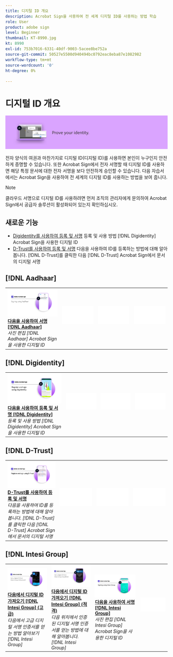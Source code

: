```yaml
---
title: 디지털 ID 개요
description: Acrobat Sign을 사용하여 전 세계 디지털 ID를 사용하는 방법 학습
role: User
product: adobe sign
level: Beginner
thumbnail: KT-8990.jpg
kt: 8990
exl-id: 753b7016-6331-40df-9003-5acee8be752a
source-git-commit: 50527e5500d940494bc0792eac8eba87e1082982
workflow-type: tm+mt
source-wordcount: '0'
ht-degree: 0%

---
```


# 디지털 ID 개요

![디지털 ID 이미지 서명](../assets/Hero-DigitalID.png)

전자 양식의 여권과 마찬가지로 디지털 ID(디지털 ID)를 사용하면 본인이 누구인지 안전하게 증명할 수 있습니다. 또한 Acrobat Sign에서 전자 서명할 때 디지털 ID를 사용하면 해당 특정 문서에 대한 전자 서명을 보다 안전하게 승인할 수 있습니다. 다음 자습서에서는 Acrobat Sign을 사용하여 전 세계의 디지털 ID를 사용하는 방법을 보여 줍니다.

>[!NOTE]
>
>클라우드 서명으로 디지털 ID를 사용하려면 먼저 조직의 관리자에게 문의하여 Acrobat Sign에서 공급자 솔루션이 활성화되어 있는지 확인하십시오.

## 새로운 기능

* [Digidentity를 사용하여 등록 및 서명](digidentity-sign.md)
등록 및 사용 방법 [!DNL Digidentity] Acrobat Sign을 사용한 디지털 ID
* [D-Trust를 사용하여 등록 및 서명](d-trust.md)
다음을 사용하여 ID를 등록하는 방법에 대해 알아봅니다. [!DNL D-Trust]를 클릭한 다음 [!DNL D-Trust] Acrobat Sign에서 문서의 디지털 서명

## [!DNL Aadhaar]

<table style="table-layout:fixed">
<tr>
 <td>
    <a href="aadhaar-sign.md">
      <img alt="다음을 사용하여 서명 [!DNL Aadhaar]" src="assets/Aadhaarsign_1280.png" />
    </a>
    <div>
    <a href="aadhaar-sign.md"><strong>다음을 사용하여 서명 [!DNL Aadhaar]</strong></a>
    </div>
    <em>사진 편집 [!DNL Aadhaar] Acrobat Sign을 사용한 디지털 ID</em>
    <br>
  </td>
  <td>
    <img alt="스페이서" src="../assets/Whitespacer.png" />
    <div>
    <br>
  </td>
  <td>
    <img alt="스페이서" src="../assets/Whitespacer.png" />
    <div>
    <br>
  </td>
  <td>
    <img alt="스페이서" src="../assets/Whitespacer.png" />
    <div>
    <br>
  </td>
</tr>
</table>

## [!DNL Digidentity]

<table style="table-layout:fixed">
<tr>
  <td>
    <a href="digidentity-sign.md">
      <img alt="등록 및 서명 [!DNL Digidentity] 디지털 ID" src="assets/Digidentitysign_1280.png" />
    </a>
    <div>
    <a href="digidentity-sign.md"><strong>다음을 사용하여 등록 및 서명 [!DNL Digidentity]</strong></a>
    </div>
    <em>등록 및 사용 방법 [!DNL Digidentity] Acrobat Sign을 사용한 디지털 ID</em>
    <br>
  </td>
  <td>
    <img alt="스페이서" src="../assets/Whitespacer.png" />
    <div>
    <br>
  </td>
  <td>
    <img alt="스페이서" src="../assets/Whitespacer.png" />
    <div>
    <br>
  </td>
  <td>
    <img alt="스페이서" src="../assets/Whitespacer.png" />
    <div>
    <br>
  </td>
</tr>
</table>

## [!DNL D-Trust]

<table style="table-layout:fixed">
<tr>
  <td>
    <a href="d-trust.md">
      <img alt="D-Trust를 사용하여 등록 및 서명" src="assets/Dtrust.png" />
    </a>
    <div>
    <a href="d-trust.md"><strong>D-Trust를 사용하여 등록 및 서명</strong></a>
    </div>
    <em>다음을 사용하여 ID를 등록하는 방법에 대해 알아봅니다. [!DNL D-Trust]를 클릭한 다음 [!DNL D-Trust] Acrobat Sign에서 문서의 디지털 서명</em>
    <br>
  </td>
  <td>
    <img alt="스페이서" src="../assets/Whitespacer.png" />
    <div>
    <br>
  </td>
  <td>
    <img alt="스페이서" src="../assets/Whitespacer.png" />
    <div>
    <br>
  </td>
  <td>
    <img alt="스페이서" src="../assets/Whitespacer.png" />
    <div>
    <br>
  </td>
  </tr>
  </table>

## [!DNL Intesi Group]

<table style="table-layout:fixed">
<tr>
  <td>
    <a href="intesi-advanced.md">
      <img alt="Intesi Group에서 디지털 ID 가져오기(고급)" src="assets/IntesiAdvanced_1280.png" />
    </a>
    <div>
    <a href="intesi-advanced.md"><strong>다음에서 디지털 ID 가져오기 [!DNL Intesi Group] (고급)</strong></a>
    </div>
    <em>다음에서 고급 디지털 서명 인증서를 얻는 방법 알아보기 [!DNL Intesi Group]</em>
    <br>
  </td>
  <td>
    <a href="intesi-qualified.md">
      <img alt="다음에서 디지털 ID 가져오기 [!DNL Intesi Group] (적격)" src="assets/IntesiQualified_1280.png" />
    </a>
    <div>
    <a href="intesi-qualified.md"><strong>다음에서 디지털 ID 가져오기 [!DNL Intesi Group] (적격)</strong></a>
    </div>
    <em>다음 위치에서 인증된 디지털 서명 인증서를 얻는 방법에 대해 알아봅니다. [!DNL Intesi Group]</em>
    <br>
  </td>
  <td>
    <a href="intesi-sign.md">
      <img alt="Intesi Group을 사용하여 서명" src="assets/IntesiSign_1280.png" />
    </a>
    <div>
    <a href="intesi-sign.md"><strong>다음을 사용하여 서명 [!DNL Intesi Group]</strong></a>
    </div>
    <em>사진 편집 [!DNL Intesi Group] Acrobat Sign을 사용한 디지털 ID</em>
    <br>
  </td>
  <td>
    <img alt="스페이서" src="../assets/Whitespacer.png" />
    <div>
    <br>
  </td>
</tr>
</table>
